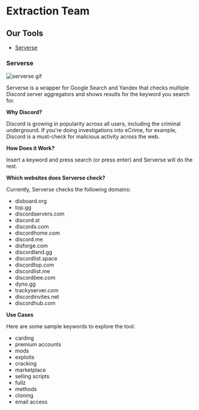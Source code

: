 # Extraction Team

## Our Tools

- [Serverse](https://extraction.team/serverse.html)

### Serverse
![serverse gif](https://github.com/extractionteam/serverse/blob/main/static/serverse.gif?raw=true)

Serverse is a wrapper for Google Search and Yandex that checks multiple Discord server aggregators and shows results for the keyword you search for.

**Why Discord?**

Discord is growing in popularity across all users, including the criminal underground. If you're doing investigations into eCrime, for example, Discord is a must-check for malicious activity across the web.

**How Does it Work?**

Insert a keyword and press search (or press enter) and Serverse will do the rest.

**Which websites does Serverse check?**

Currently, Serverse checks the following domains:

- disboard.org
- top.gg
- discordservers.com
- discord.st
- discords.com
- discordhome.com
- discord.me
- disforge.com
- discordland.gg
- discordlist.space
- discordtop.com
- discordlist.me
- discordbee.com
- dyno.gg
- trackyserver.com
- discordinvites.net
- discordhub.com

**Use Cases**

Here are some sample keywords to explore the tool:

- carding
- premium accounts
- mods
- exploits
- cracking
- marketplace
- selling scripts
- fullz
- methods
- cloning
- email access
